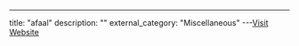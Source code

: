 ---
title: "afaal"
description: ""
external_category: "Miscellaneous"
---[Visit Website](https://github.com/afaal)

